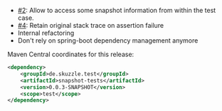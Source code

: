 * [#2](https://github.com/skuzzle/snapshot-tests/issues/2): Allow to access some snapshot information from within the test case.
* [#4](https://github.com/skuzzle/snapshot-tests/issues/4): Retain original stack trace on assertion failure
* Internal refactoring
* Don't rely on spring-boot dependency management anymore

Maven Central coordinates for this release:

```xml
<dependency>
    <groupId>de.skuzzle.test</groupId>
    <artifactId>snapshot-tests</artifactId>
    <version>0.0.3-SNAPSHOT</version>
    <scope>test</scope>
</dependency>
```